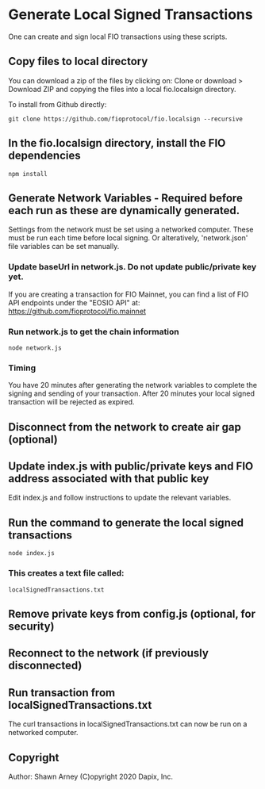# Generate Local Signed Transactions
One can create and sign local FIO transactions using these scripts.

## Copy files to local directory
You can download a zip of the files by clicking on: Clone or download > Download ZIP and copying the files into a local fio.localsign directory.

To install from Github directly:
```
git clone https://github.com/fioprotocol/fio.localsign --recursive
```

## In the fio.localsign directory, install the FIO dependencies
```
npm install
```
## Generate Network Variables - Required before each run as these are dynamically generated.
Settings from the network must be set using a networked computer.  These must be run each time before local signing.   Or alteratively, 'network.json' file variables can be set manually.

### Update baseUrl in network.js. Do not update public/private key yet.
If you are creating a transaction for FIO Mainnet, you can find a list of FIO API endpoints under the "EOSIO API" at:
https://github.com/fioprotocol/fio.mainnet

### Run network.js to get the chain information
```
node network.js
```
### Timing
You have 20 minutes after generating the network variables to complete the signing and sending of your transaction. After 20 minutes your local signed transaction will be rejected as expired.

## Disconnect from the network to create air gap (optional)

## Update index.js with public/private keys and FIO address associated with that public key
Edit index.js and follow instructions to update the relevant variables.

## Run the command to generate the local signed transactions 
```
node index.js
```
### This creates a text file called:
```
localSignedTransactions.txt
```
## Remove private keys from config.js (optional, for security)

## Reconnect to the network (if previously disconnected)

## Run transaction from localSignedTransactions.txt
The curl transactions in localSignedTransactions.txt can now be run on a networked computer.

## Copyright
Author: Shawn Arney
(C)opyright 2020 Dapix, Inc.
